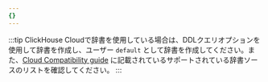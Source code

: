 ```yaml
---
{}
---
```




:::tip
ClickHouse Cloudで辞書を使用している場合は、DDLクエリオプションを使用して辞書を作成し、ユーザー `default` として辞書を作成してください。また、[Cloud Compatibility guide](/cloud/reference/cloud-compatibility.md) に記載されているサポートされている辞書ソースのリストを確認してください。
:::
